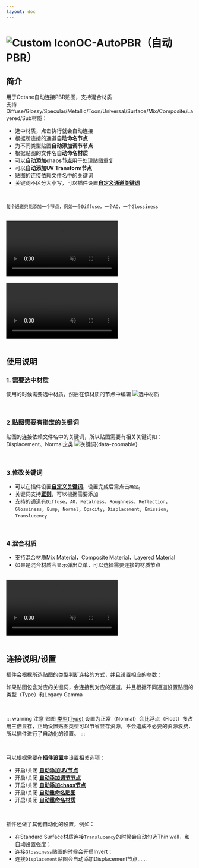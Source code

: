 ```yaml
---
layout: doc
---
```

# <span class="h1-icon"><img src="/img/OC-AutoPBR.webp" alt="Custom Icon"></span>OC-AutoPBR（自动PBR）

## 简介

用于Octane自动连接PBR贴图，支持混合材质  
支持Diffuse/Glossy/Specular/Metallic/Toon/Universal/Surface/Mix/Composite/Layered/Sub材质：

- 选中材质，点击执行就会自动连接
- 根据所连接的通道**自动命名节点**
- 为不同类型贴图**自动添加调节节点**
- 根据贴图的文件名**自动命名材质**
- 可以**自动添加chaos节点**用于处理贴图重复
- 可以**自动添加UV Transform节点**
- 贴图的连接依赖文件名中的关键词
- 关键词不区分大小写，可以插件设置[**自定义通道关键词**](01-OMT-setting#自定义通道关键词)

<br />

```
每个通道只能添加一个节点，例如一个Diffuse，一个AO，一个Glossiness

```

<br />

<video  controls autoplay muted>
  <source src="/img/oc-mattool-autopbr-normal_mode-02.webm" type="video/webm">
</video>

<br />
<br />

<video  controls autoplay muted>
  <source src="/img/oc-mattool-autopbr-multi_mat.webm" type="video/webm">
</video>

<br />
<br />


## 使用说明

### 1. 需要选中材质
使用的时候需要选中材质，然后在该材质的节点中编辑
![选中材质](/img/oc-mattool-select_material.gif)

<br />

### 2.贴图需要有指定的关键词

贴图的连接依赖文件名中的关键词，所以贴图需要有相关关键词如：Displacement、Normal之类
![关键词](/img/keywords_for_file_names.webp){data-zoomable}


<br />


### 3.修改关键词


- 可以在插件设置[**自定义关键词**](01-OMT-setting#自定义通道关键词)，设置完成后需点击`确定`。  
- 关键词支持[**正则**](01-OMT-setting#正则使用)，可以根据需要添加
- 支持的通道有`Diffuse`，`AO`，`Metalness`，`Roughness`，`Reflection`，`Glossiness`，`Bump`，`Normal`，`Opacity`，`Displacement`，`Emission`，`Translucency`


<br />

### 4.混合材质

- 支持混合材质Mix Material，Composite Material，Layered Material
- 如果是混合材质会显示弹出菜单，可以选择需要连接的材质节点

<br />

<video  controls autoplay muted>
  <source src="/img/oc-mattool-autopbr-multi_mat.webm" type="video/webm">
</video>


<br />
<br />

## 连接说明/设置
插件会根据所选贴图的类型判断连接的方式，并且设置相应的参数：  

如果贴图包含对应的关键词，会连接到对应的通道，并且根据不同通道设置贴图的类型（Type）和Legacy Gamma


<br />

::: warning 注意
贴图 [类型(Type)](https://docs.otoy.com/cinema4d/ImageTexture.html) 设置为正常（Normal）会比浮点（Float）多占用三倍显存，正确设置贴图类型可以节省显存资源，不会造成不必要的资源浪费，所以插件进行了自动化的设置。
:::

<br />


可以根据需要在[**插件设置**](01-OMT-setting#插件设置-1)中设置相关选项：

- 开启/关闭 [**自动添加UV节点**](01-OMT-setting#自动添加uv节点)
- 开启/关闭 [**自动添加调节节点**](01-OMT-setting#自动添加调节节点)
- 开启/关闭 [**自动添加chaos节点**](01-OMT-setting#自动添加chaos节点)
- 开启/关闭 [**自动重命名贴图**](01-OMT-setting#自动重命名贴图)
- 开启/关闭 [**自动重命名材质**](01-OMT-setting#自动重命名材质)

<br />

插件还做了其他自动化的设置，例如：
- 在Standard Surface材质连接`Translucency`的时候会自动勾选Thin wall，和自动设置强度；
- 连接`Glossiness`贴图的时候会开启Invert；
- 连接`Displacement`贴图会自动添加Displacement节点……

<br />
